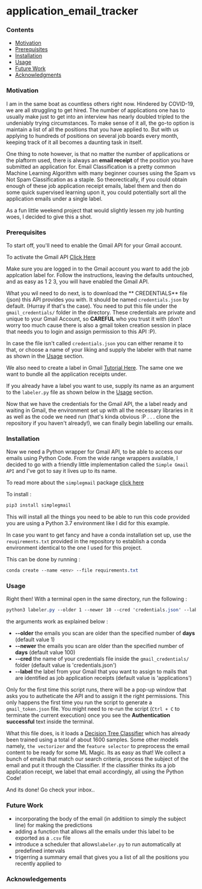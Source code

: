# application_email_tracker

### Contents

* [Motivation](#Motivation)
* [Prerequisites](#Prerequisites)
* [Installation](#Installation)        
* [Usage](#Usage)
* [Future Work](#Future-Work)
* [Acknowledgments](#Acknowledgments)

### Motivation

I am in the same boat as countless others right now. Hindered by COVID-19, we are all struggling to get hired. The number of applications one has to usually make just to get into an interview has nearly doubled tripled to the undeniably trying circumstances. To make sense of it all, the go-to option is maintain a list of all the positions that you have applied to. But with us applying to hundreds of positions on several job boards every month, keeping track of it all becomes a daunting task in itself.

One thing to note however, is that no matter the number of applications or the plaftorm used, there is always an **email receipt** of the position you have submitted an application for. Email Classification is a pretty common Machine Learning Algorithm with many beginner courses using the Spam vs Not Spam Classification as a staple. So theorectically, if you could obtain enough of these job application receipt emails, label them and then do some quick supervised learning upon it, you could potentially sort all the application emails under a single label. 

As a fun little weekend project that would slightly lessen my job hunting woes, I decided to give this a shot.

### Prerequisites

To start off, you'll need to enable the Gmail API for your Gmail account.

To activate the Gmail API [Click Here](https://developers.google.com/gmail/api/quickstart/python)

Make sure you are logged in to the Gmail account you want to add the job applcation label for.
Follow the instructions, leaving the defaults untouched, and as easy as 1 2 3, you will have enabled the Gmail API.

What you wil need to do next, is to download the ** CREDENTIALS** file (json) this API provides you with. It should be named `credentials.json` by default. (Hurray if that's the case). You need to put this file under the `gmail_credentials/` folder in the directory. These credentials are private and unique to your Gmail Account, so **CAREFUL** who you trust it with (don't worry too much cause there is also a gmail token creation session in place that needs you to login and assign permission to this API :P).

In case the file isn't called `credentials.json` you can either rename it to that, or choose a name of your liking and supply the labeler with that name as shown in the [Usage](#Usage) section.

We also need to create a label in Gmail [Tutorial Here](https://support.google.com/mail/answer/118708?co=GENIE.Platform%3DDesktop&hl=en). The same one we want to bundle all the application receipts under.

If you already have a label you want to use, supply its name as an argument to the `labeler.py` file as shown below in the [Usage](#Usage) section.

Now that we have the credentials for the Gmail API, the a label ready and waiting in Gmail, the environment set up with all the necessary libraries in it as well as the code we need run (that's kinda obvious :P . . .  clone the repository if you haven't already!), we can finally begin labelling our emails.

### Installation

Now we need a Python wrapper for Gmail API, to be able to access our emails using Python Code. From the wide range wrappers available, I decided to go with a friendly little implementation called the `Simple Gmail API` and I've got to say it lives up to its name.

To read more about the `simplegmail` package [click here](https://pypi.org/project/simplegmail/)

To install :

```SCSS
pip3 install simplegmail
```
This will install all the things you need to be able to run this code provided you are using a Python 3.7 environment like I did for this example.

In case you want to get fancy and have a conda installation set up, use the `reuqirements.txt` provided in the repository to establish a conda environment identical to the one I used for this project.

This can be done by running :
```SCSS
conda create --name <env> --file requirements.txt
```

### Usage

Right then! With a terminal open in the same directory, run the following :

```SCSS
python3 labeler.py --older 1 --newer 10 --cred 'credentials.json' --label 'applications'
```
the arguments work as explained below :

- **--older** the emails you scan are older than the specified number of **days** (default value 1)
- **--newer** the emails you scan are older than the specified number of **days** (default value 100)
- **--cred** the name of your credentials file inside the `gmail_credentials/` folder (default value is 'credentials.json')
- **--label** the label from your Gmail that you want to assign to mails that are identified as job application receipts (default value is 'applications')

Only for the first time this script runs, there will be a pop-up window that asks you to autheticate the API and to assign it the right permissions. This only happens the first time you run the script to generate a `gmail_token.json` file. You might need to re-run the script (```Ctrl + C``` to terminate the current execution) once you see the **Authentication successful** text inside the terminal.

What this file does, is it loads a [Decision Tree Classifier](https://scikit-learn.org/stable/modules/generated/sklearn.tree.DecisionTreeClassifier.html) which has already been trained using a total of about 1600 samples. Some other models namely, `the vectorizer` and the `feature selector` to preprocess the email content to be ready for some ML Magic.  Its as easy as that! We collect a bunch of emails that match our search criteria, process the subject of the email and put it through the Classifier. If the classifier thinks its a job application receipt, we label that email accordingly, all using the Python Code! 

And its done! Go check your inbox..

### Future Work

- incorporating the body of the email (in additiion to simply the subject line) for making the predictions
- adding a function that allows all the emails under this label to be exported as a `.csv` file
- introduce a scheduler that allows`labeler.py` to run automatically at predefined intervals
- trigerring a summary email that gives you a list of all the positions you recently applied to 

### Acknowledgements


